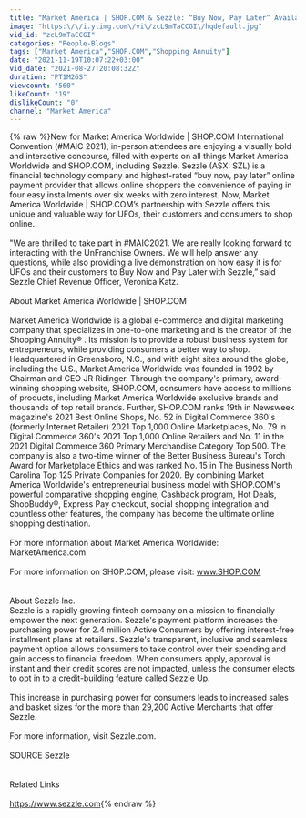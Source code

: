 ```yaml
---
title: "Market America | SHOP.COM & Sezzle: “Buy Now, Pay Later” Available On SHOP.COM"
image: "https:\/\/i.ytimg.com\/vi\/zcL9mTaCCGI\/hqdefault.jpg"
vid_id: "zcL9mTaCCGI"
categories: "People-Blogs"
tags: ["Market America","SHOP.COM","Shopping Annuity"]
date: "2021-11-19T10:07:22+03:00"
vid_date: "2021-08-27T20:08:32Z"
duration: "PT1M26S"
viewcount: "560"
likeCount: "19"
dislikeCount: "0"
channel: "Market America"
---
```

{% raw %}New for Market America Worldwide | SHOP.COM International Convention (#MAIC 2021), in-person attendees are enjoying a visually bold and interactive concourse, filled with experts on all things Market America Worldwide and SHOP.COM, including Sezzle. Sezzle (ASX: SZL) is a financial technology company and highest-rated “buy now, pay later” online payment provider that allows online shoppers the convenience of paying in four easy installments over six weeks with zero interest. Now, Market America Worldwide | SHOP.COM’s partnership with Sezzle offers this unique and valuable way for UFOs, their customers and consumers to shop online. <br /> <br />&quot;We are thrilled to take part in #MAIC2021. We are really looking forward to interacting with the UnFranchise Owners. We will help answer any questions, while also providing a live demonstration on how easy it is for UFOs and their customers to Buy Now and Pay Later with Sezzle,” said Sezzle Chief Revenue Officer, Veronica Katz.<br /> <br />About Market America Worldwide | SHOP.COM<br /><br />Market America Worldwide is a global e-commerce and digital marketing company that specializes in one-to-one marketing and is the creator of the Shopping Annuity® . Its mission is to provide a robust business system for entrepreneurs, while providing consumers a better way to shop. Headquartered in Greensboro, N.C., and with eight sites around the globe, including the U.S., Market America Worldwide was founded in 1992 by Chairman and CEO JR Ridinger. Through the company's primary, award-winning shopping website, SHOP.COM, consumers have access to millions of products, including Market America Worldwide exclusive brands and thousands of top retail brands. Further, SHOP.COM ranks 19th in Newsweek magazine's 2021 Best Online Shops, No. 52 in Digital Commerce 360's (formerly Internet Retailer) 2021 Top 1,000 Online Marketplaces, No. 79 in Digital Commerce 360's 2021 Top 1,000 Online Retailers and No. 11 in the 2021 Digital Commerce 360 Primary Merchandise Category Top 500. The company is also a two-time winner of the Better Business Bureau's Torch Award for Marketplace Ethics and was ranked No. 15 in The Business North Carolina Top 125 Private Companies for 2020. By combining Market America Worldwide's entrepreneurial business model with SHOP.COM's powerful comparative shopping engine, Cashback program, Hot Deals, ShopBuddy®, Express Pay checkout, social shopping integration and countless other features, the company has become the ultimate online shopping destination.<br /><br />For more information about Market America Worldwide: MarketAmerica.com<br /><br />For more information on SHOP.COM, please visit: www.SHOP.COM<br /><br /> <br />About Sezzle Inc.<br />Sezzle is a rapidly growing fintech company on a mission to financially empower the next generation. Sezzle's payment platform increases the purchasing power for 2.4 million Active Consumers by offering interest-free installment plans at retailers. Sezzle's transparent, inclusive and seamless payment option allows consumers to take control over their spending and gain access to financial freedom. When consumers apply, approval is instant and their credit scores are not impacted, unless the consumer elects to opt in to a credit-building feature called Sezzle Up.<br /><br />This increase in purchasing power for consumers leads to increased sales and basket sizes for the more than 29,200 Active Merchants that offer Sezzle.<br /><br />For more information, visit Sezzle.com.<br /><br />SOURCE Sezzle<br /><br /><br />Related Links<br /><br /><a rel="nofollow" target="blank" href="https://www.sezzle.com">https://www.sezzle.com</a>{% endraw %}
